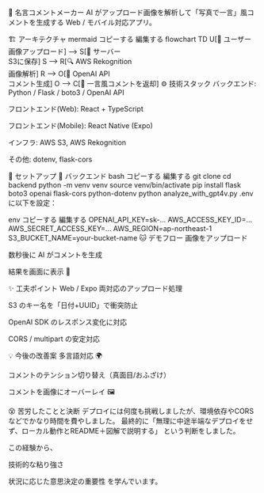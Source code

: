 📸 名言コメントメーカー
AI がアップロード画像を解析して「写真で一言」風コメントを生成する Web / モバイル対応アプリ。

🏗️ アーキテクチャ
mermaid
コピーする
編集する
flowchart TD
    U[🧑 ユーザー<br>画像アップロード] --> S[💾 サーバー<br>S3に保存]
    S --> R[🔍 AWS Rekognition<br>画像解析]
    R --> O[🤖 OpenAI API<br>コメント生成]
    O --> C[💬 一言風コメントを返却]
⚙️ 技術スタック
バックエンド: Python / Flask / boto3 / OpenAI API

フロントエンド(Web): React + TypeScript

フロントエンド(Mobile): React Native (Expo)

インフラ: AWS S3, AWS Rekognition

その他: dotenv, flask-cors

🚀 セットアップ
🔧 バックエンド
bash
コピーする
編集する
git clone <this-repo>
cd backend
python -m venv venv
source venv/bin/activate
pip install flask boto3 openai flask-cors python-dotenv
python analyze_with_gpt4v.py
.env に以下を設定：

env
コピーする
編集する
OPENAI_API_KEY=sk-...
AWS_ACCESS_KEY_ID=...
AWS_SECRET_ACCESS_KEY=...
AWS_REGION=ap-northeast-1
S3_BUCKET_NAME=your-bucket-name
🐱 デモフロー
画像をアップロード

数秒後に AI がコメントを生成

結果を画面に表示 🎉

✨ 工夫ポイント
Web / Expo 両対応のアップロード処理

S3 のキー名を「日付+UUID」で衝突防止

OpenAI SDK のレスポンス変化に対応

CORS / multipart の安定対応

💡 今後の改善案
多言語対応 🌍

コメントのテンション切り替え（真面目/おふざけ）

コメントを画像にオーバーレイ 🖼️

😵 苦労したことと決断
デプロイには何度も挑戦しましたが、環境依存やCORSなどでかなり時間を費やしました。
最終的に「無理に中途半端なデプロイをせず、ローカル動作とREADME＋図解で説明する」
という判断をしました。

この経験から、

技術的な粘り強さ

状況に応じた意思決定の重要性
を学んでいます。



